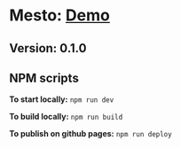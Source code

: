 # Mesto: [Demo](https://vcw.github.io/mesto/)
## Version: 0.1.0

## NPM scripts

**To start locally:** `npm run dev`

**To build locally:** `npm run build`

**To publish on github pages:** `npm run deploy`